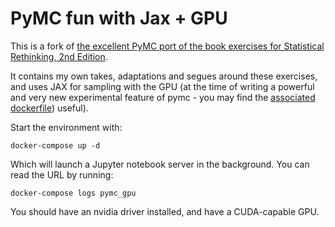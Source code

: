 # PyMC fun with Jax + GPU

This is a fork of [the excellent PyMC port of the book exercises for Statistical Rethinking, 2nd Edition](https://github.com/pymc-devs/pymc-resources/tree/main/Rethinking_2).

It contains my own takes, adaptations and segues around these exercises, and uses JAX for sampling with the GPU (at the time of writing a powerful and very new experimental feature of pymc - you may find the [associated dockerfile](./Dockerfile.gpu)) useful).

Start the environment with:

```
docker-compose up -d
```

Which will launch a Jupyter notebook server in the background. You can read the URL by running:

```
docker-compose logs pymc_gpu
```

You should have an nvidia driver installed, and have a CUDA-capable GPU.
